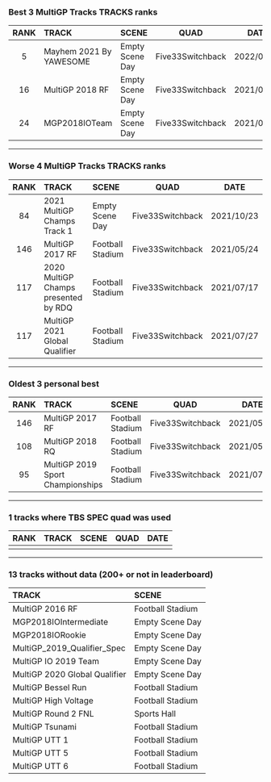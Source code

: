 ### Best 3 MultiGP Tracks TRACKS ranks
|RANK|TRACK|SCENE|QUAD|DATE|
|:---:|:---|:---|:---:|:---:|
|5|Mayhem 2021 By YAWESOME|Empty Scene Day|Five33Switchback|2022/03/31|
|16|MultiGP 2018 RF|Empty Scene Day|Five33Switchback|2021/09/06|
|24|MGP2018IOTeam|Empty Scene Day|Five33Switchback|2021/07/10|
---
### Worse 4 MultiGP Tracks TRACKS ranks
|RANK|TRACK|SCENE|QUAD|DATE|
|:---:|:---|:---|:---:|:---:|
|84|2021 MultiGP Champs Track 1|Empty Scene Day|Five33Switchback|2021/10/23|
|146|MultiGP 2017 RF|Football Stadium|Five33Switchback|2021/05/24|
|117|2020 MultiGP Champs presented by RDQ|Football Stadium|Five33Switchback|2021/07/17|
|117|MultiGP 2021 Global Qualifier|Football Stadium|Five33Switchback|2021/07/27|
---
### Oldest 3 personal best
|RANK|TRACK|SCENE|QUAD|DATE|
|:---:|:---|:---|:---:|:---:|
|146|MultiGP 2017 RF|Football Stadium|Five33Switchback|2021/05/24|
|108|MultiGP 2018 RQ|Football Stadium|Five33Switchback|2021/05/24|
|95|MultiGP 2019 Sport Championships|Football Stadium|Five33Switchback|2021/07/05|
---
### 1 tracks where TBS SPEC quad was used
|RANK|TRACK|SCENE|QUAD|DATE|
|:---:|:---|:---|:---:|:---:|
||||||
---
### 13 tracks without data (200+ or not in leaderboard)
|TRACK|SCENE|
|:---|:---|
|MultiGP 2016 RF|Football Stadium|
|MGP2018IOIntermediate|Empty Scene Day|
|MGP2018IORookie|Empty Scene Day|
|MultiGP_2019_Qualifier_Spec|Empty Scene Day|
|MultiGP IO 2019 Team|Empty Scene Day|
|MultiGP 2020 Global Qualifier|Empty Scene Day|
|MultiGP Bessel Run|Football Stadium|
|MultiGP High Voltage|Football Stadium|
|MultiGP Round 2 FNL|Sports Hall|
|MultiGP Tsunami|Football Stadium|
|MultiGP UTT 1|Football Stadium|
|MultiGP UTT 5|Football Stadium|
|MultiGP UTT 6|Football Stadium|

